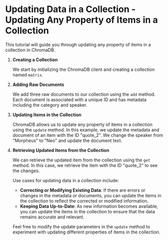 # Updating Data in a Collection - Updating Any Property of Items in a Collection

This tutorial will guide you through updating any property of items in a collection in ChromaDB.

1. **Creating a Collection**

    We start by initializing the ChromaDB client and creating a collection named `matrix`.

2. **Adding Raw Documents**

    We add three raw documents to our collection using the `add` method. Each document is associated with a unique ID and has metadata including the category and speaker.

3. **Updating Items in the Collection**

    ChromaDB allows us to update any property of items in a collection using the `update` method. In this example, we update the metadata and document of an item with the ID "quote_2". We change the speaker from "Morpheus" to "Neo" and update the document text.

4. **Retrieving Updated Items from the Collection**

    We can retrieve the updated item from the collection using the `get` method. In this case, we retrieve the item with the ID "quote_2" to see the changes.

    Use cases for updating data in a collection include:

    - **Correcting or Modifying Existing Data**: If there are errors or changes in the metadata or documents, you can update the items in the collection to reflect the corrected or modified information.
    - **Keeping Data Up-to-Date**: As new information becomes available, you can update the items in the collection to ensure that the data remains accurate and relevant.

    Feel free to modify the update parameters in the `update` method to experiment with updating different properties of items in the collection.